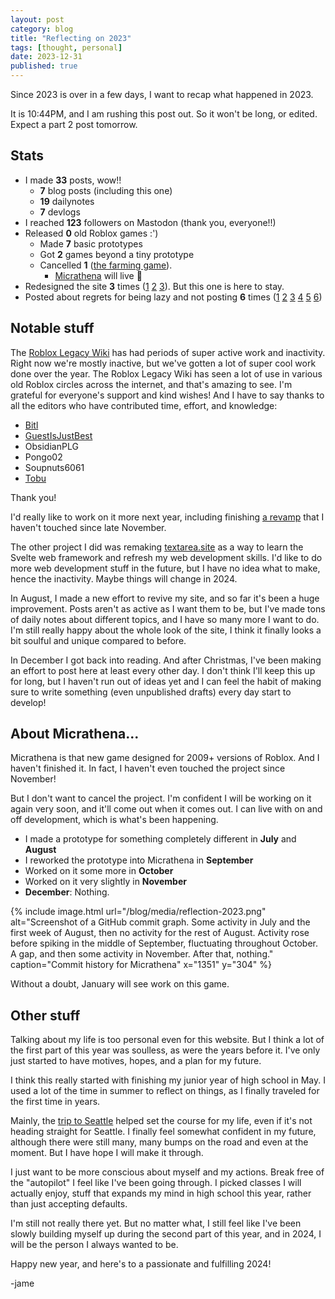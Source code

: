 ```yaml
---
layout: post
category: blog
title: "Reflecting on 2023"
tags: [thought, personal]
date: 2023-12-31
published: true
---
```

Since 2023 is over in a few days, I want to recap what happened in 2023.

<!-- I have no real comments about this post. I put off writing it all week, so that's on me. Happy new year!! -->
It is 10:44PM, and I am rushing this post out. So it won't be long, or edited. Expect a part 2 post tomorrow.

## Stats

- I made **33** posts, wow!!
  - **7** blog posts (including this one)
  - **19** dailynotes
  - **7** devlogs
- I reached **123** followers on Mastodon (thank you, everyone!!)
- Released **0** old Roblox games :')
  - Made **7** basic prototypes
  - Got **2** games beyond a tiny prototype
  - Cancelled **1** ([the farming game](/devlog/farming-3.html)).
    - [Micrathena](/projects/micrathena.html) will live 🤫
- Redesigned the site **3** times ([1](/blog/general-update.html) [2](/blog/general-update-2.html) [3](/blog/update-3.html)). But this one is here to stay.
- Posted about regrets for being lazy and not posting **6** times ([1](/blog/general-update.html) [2](/blog/general-update-2.html) [3](/blog/update-3.html) [4](/dailynote/blog-more.html) [5](/dailynote/where-are-the-notes.html) [6](/dailynote/hi.html))

## Notable stuff

The [Roblox Legacy Wiki](https://wiki.realja.me) has had periods of super active work and inactivity. Right now we're mostly inactive, but we've gotten a lot of super cool work done over the year. The Roblox Legacy Wiki has seen a lot of use in various old Roblox circles across the internet, and that's amazing to see. I'm grateful for everyone's support and kind wishes! And I have to say thanks to all the editors who have contributed time, effort, and knowledge:

- [Bitl](https://bitl.carrd.co/)
- [GuestIsJustBest](https://wiki.realja.me/index.php?title=User:GuestIsJustBest)
- ObsidianPLG
- Pongo02
- Soupnuts6061
- [Tobu](https://wiki.realja.me/index.php?title=User:Tobufi)

Thank you!

I'd really like to work on it more next year, including finishing [a revamp](https://wiki.realja.me/index.php?title=User:Realjame/Home) that I haven't touched since late November.

The other project I did was remaking [textarea.site](https://textarea.site) as a way to learn the Svelte web framework and refresh my web development skills. I'd like to do more web development stuff in the future, but I have no idea what to make, hence the inactivity. Maybe things will change in 2024.

In August, I made a new effort to revive my site, and so far it's been a huge improvement. Posts aren't as active as I want them to be, but I've made tons of daily notes about different topics, and I have so many more I want to do. I'm still really happy about the whole look of the site, I think it finally looks a bit soulful and unique compared to before.

In December I got back into reading. And after Christmas, I've been making an effort to post here at least every other day. I don't think I'll keep this up for long, but I haven't run out of ideas yet and I can feel the habit of making sure to write something (even unpublished drafts) every day start to develop!

## About Micrathena...

Micrathena is that new game designed for 2009+ versions of Roblox. And I haven't finished it. In fact, I haven't even touched the project since November!

But I don't want to cancel the project. I'm confident I will be working on it again very soon, and it'll come out when it comes out. I can live with on and off development, which is what's been happening.

- I made a prototype for something completely different in **July** and **August**
- I reworked the prototype into Micrathena in **September**
- Worked on it some more in **October**
- Worked on it very slightly in **November**
- **December**: Nothing.

{% include image.html url="/blog/media/reflection-2023.png" alt="Screenshot of a GitHub commit graph. Some activity in July and the first week of August, then no activity for the rest of August. Activity rose before spiking in the middle of September, fluctuating throughout October. A gap, and then some activity in November. After that, nothing." caption="Commit history for Micrathena" x="1351" y="304" %}

Without a doubt, January will see work on this game.

## Other stuff

Talking about my life is too personal even for this website. But I think a lot of the first part of this year was soulless, as were the years before it. I've only just started to have motives, hopes, and a plan for my future.

I think this really started with finishing my junior year of high school in May. I used a lot of the time in summer to reflect on things, as I finally traveled for the first time in years.

Mainly, the [trip to Seattle](blog/wa.html) helped set the course for my life, even if it's not heading straight for Seattle. I finally feel somewhat confident in my future, although there were still many, many bumps on the road and even at the moment. But I have hope I will make it through.

I just want to be more conscious about myself and my actions. Break free of the "autopilot" I feel like I've been going through. I picked classes I will actually enjoy, stuff that expands my mind in high school this year, rather than just accepting defaults.

I'm still not really there yet. But no matter what, I still feel like I've been slowly building myself up during the second part of this year, and in 2024, I will be the person I always wanted to be.

Happy new year, and here's to a passionate and fulfilling 2024!

-jame
